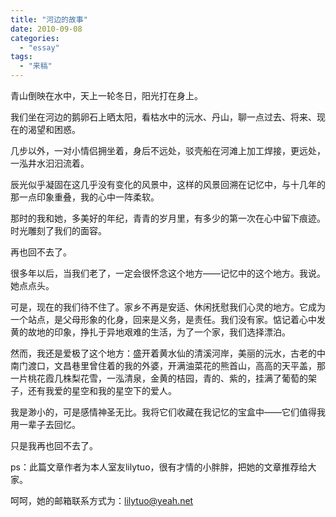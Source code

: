 ```yaml
---
title: "河边的故事"
date: 2010-09-08
categories: 
  - "essay"
tags: 
  - "来稿"
---
```


青山倒映在水中，天上一轮冬日，阳光打在身上。

我们坐在河边的鹅卵石上晒太阳，看枯水中的沅水、丹山，聊一点过去、将来、现在的渴望和困惑。

几步以外，一对小情侣拥坐着，身后不远处，驳壳船在河滩上加工焊接，更远处，一泓井水汩汩流着。

辰光似乎凝固在这几乎没有变化的风景中，这样的风景回溯在记忆中，与十几年的那一点印象重叠，我的心中一阵柔软。

那时的我和她，多美好的年纪，青青的岁月里，有多少的第一次在心中留下痕迹。时光雕刻了我们的面容。

再也回不去了。

很多年以后，当我们老了，一定会很怀念这个地方——记忆中的这个地方。我说。她点点头。

可是，现在的我们待不住了。家乡不再是安适、休闲抚慰我们心灵的地方。它成为一个站点，是父母形象的化身，回来是义务，是责任。我们没有家。惦记着心中发黄的故地的印象，挣扎于异地艰难的生活，为了一个家，我们选择漂泊。

然而，我还是爱极了这个地方：盛开着黄水仙的清溪河岸，美丽的沅水，古老的中南门渡口，文昌巷里曾住着的我的外婆，开满油菜花的熊首山，高高的天平盖，那一片桃花霞几株梨花雪，一泓清泉，金黄的桔园，青的、紫的，挂满了葡萄的架子，还有我爱的星空和我的星空下的爱人。

我是渺小的，可是感情神圣无比。我将它们收藏在我记忆的宝盒中——它们值得我用一辈子去回忆。

只是我再也回不去了。

ps：此篇文章作者为本人室友lilytuo，很有才情的小胖胖，把她的文章推荐给大家。

呵呵，她的邮箱联系方式为：lilytuo@yeah.net
